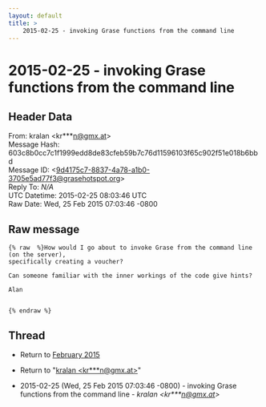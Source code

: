 ```yaml
---
layout: default
title: >
    2015-02-25 - invoking Grase functions from the command line
---
```


# 2015-02-25 - invoking Grase functions from the command line

## Header Data

From: kralan \<kr***n@gmx.at\><br>
Message Hash: 603c8b0cc7c1f1999edd8de83cfeb59b7c76d11596103f65c902f51e018b6bbd<br>
Message ID: \<9d4175c7-8837-4a78-a1b0-3705e5ad77f3@grasehotspot.org\><br>
Reply To: _N/A_<br>
UTC Datetime: 2015-02-25 08:03:46 UTC<br>
Raw Date: Wed, 25 Feb 2015 07:03:46 -0800<br>

## Raw message

```
{% raw  %}How would I go about to invoke Grase from the command line (on the server), 
specifically creating a voucher?

Can someone familiar with the inner workings of the code give hints?

Alan


{% endraw %}
```

## Thread

+ Return to [February 2015](/archive/2015/02)

+ Return to "[kralan <kr***n<span>@</span>gmx.at>](/authors/kr___n_at_gmx_at)"

+ 2015-02-25 (Wed, 25 Feb 2015 07:03:46 -0800) - invoking Grase functions from the command line - _kralan \<kr***n@gmx.at\>_

